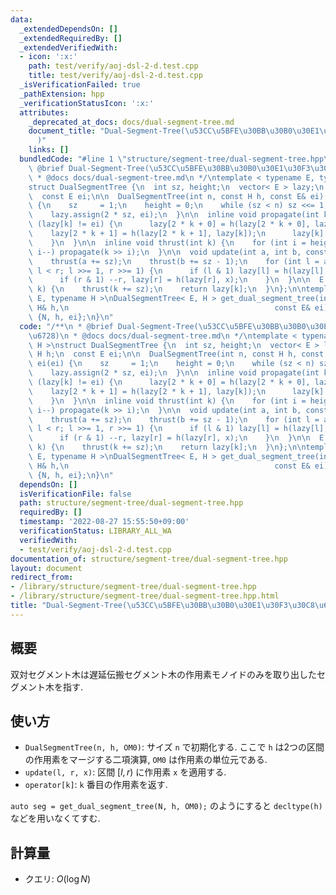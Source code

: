 ```yaml
---
data:
  _extendedDependsOn: []
  _extendedRequiredBy: []
  _extendedVerifiedWith:
  - icon: ':x:'
    path: test/verify/aoj-dsl-2-d.test.cpp
    title: test/verify/aoj-dsl-2-d.test.cpp
  _isVerificationFailed: true
  _pathExtension: hpp
  _verificationStatusIcon: ':x:'
  attributes:
    _deprecated_at_docs: docs/dual-segment-tree.md
    document_title: "Dual-Segment-Tree(\u53CC\u5BFE\u30BB\u30B0\u30E1\u30F3\u30C8\u6728\
      )"
    links: []
  bundledCode: "#line 1 \"structure/segment-tree/dual-segment-tree.hpp\"\n/**\n *\
    \ @brief Dual-Segment-Tree(\u53CC\u5BFE\u30BB\u30B0\u30E1\u30F3\u30C8\u6728)\n\
    \ * @docs docs/dual-segment-tree.md\n */\ntemplate < typename E, typename H >\n\
    struct DualSegmentTree {\n  int sz, height;\n  vector< E > lazy;\n  const H h;\n\
    \  const E ei;\n\n  DualSegmentTree(int n, const H h, const E& ei): h(h), ei(ei)\
    \ {\n    sz     = 1;\n    height = 0;\n    while (sz < n) sz <<= 1, height++;\n\
    \    lazy.assign(2 * sz, ei);\n  }\n\n  inline void propagate(int k) {\n    if\
    \ (lazy[k] != ei) {\n      lazy[2 * k + 0] = h(lazy[2 * k + 0], lazy[k]);\n  \
    \    lazy[2 * k + 1] = h(lazy[2 * k + 1], lazy[k]);\n      lazy[k]         = ei;\n\
    \    }\n  }\n\n  inline void thrust(int k) {\n    for (int i = height; i > 0;\
    \ i--) propagate(k >> i);\n  }\n\n  void update(int a, int b, const E& x) {\n\
    \    thrust(a += sz);\n    thrust(b += sz - 1);\n    for (int l = a, r = b + 1;\
    \ l < r; l >>= 1, r >>= 1) {\n      if (l & 1) lazy[l] = h(lazy[l], x), ++l;\n\
    \      if (r & 1) --r, lazy[r] = h(lazy[r], x);\n    }\n  }\n\n  E operator[](int\
    \ k) {\n    thrust(k += sz);\n    return lazy[k];\n  }\n};\n\ntemplate < typename\
    \ E, typename H >\nDualSegmentTree< E, H > get_dual_segment_tree(int N, const\
    \ H& h,\n                                              const E& ei) {\n  return\
    \ {N, h, ei};\n}\n"
  code: "/**\n * @brief Dual-Segment-Tree(\u53CC\u5BFE\u30BB\u30B0\u30E1\u30F3\u30C8\
    \u6728)\n * @docs docs/dual-segment-tree.md\n */\ntemplate < typename E, typename\
    \ H >\nstruct DualSegmentTree {\n  int sz, height;\n  vector< E > lazy;\n  const\
    \ H h;\n  const E ei;\n\n  DualSegmentTree(int n, const H h, const E& ei): h(h),\
    \ ei(ei) {\n    sz     = 1;\n    height = 0;\n    while (sz < n) sz <<= 1, height++;\n\
    \    lazy.assign(2 * sz, ei);\n  }\n\n  inline void propagate(int k) {\n    if\
    \ (lazy[k] != ei) {\n      lazy[2 * k + 0] = h(lazy[2 * k + 0], lazy[k]);\n  \
    \    lazy[2 * k + 1] = h(lazy[2 * k + 1], lazy[k]);\n      lazy[k]         = ei;\n\
    \    }\n  }\n\n  inline void thrust(int k) {\n    for (int i = height; i > 0;\
    \ i--) propagate(k >> i);\n  }\n\n  void update(int a, int b, const E& x) {\n\
    \    thrust(a += sz);\n    thrust(b += sz - 1);\n    for (int l = a, r = b + 1;\
    \ l < r; l >>= 1, r >>= 1) {\n      if (l & 1) lazy[l] = h(lazy[l], x), ++l;\n\
    \      if (r & 1) --r, lazy[r] = h(lazy[r], x);\n    }\n  }\n\n  E operator[](int\
    \ k) {\n    thrust(k += sz);\n    return lazy[k];\n  }\n};\n\ntemplate < typename\
    \ E, typename H >\nDualSegmentTree< E, H > get_dual_segment_tree(int N, const\
    \ H& h,\n                                              const E& ei) {\n  return\
    \ {N, h, ei};\n}\n"
  dependsOn: []
  isVerificationFile: false
  path: structure/segment-tree/dual-segment-tree.hpp
  requiredBy: []
  timestamp: '2022-08-27 15:55:50+09:00'
  verificationStatus: LIBRARY_ALL_WA
  verifiedWith:
  - test/verify/aoj-dsl-2-d.test.cpp
documentation_of: structure/segment-tree/dual-segment-tree.hpp
layout: document
redirect_from:
- /library/structure/segment-tree/dual-segment-tree.hpp
- /library/structure/segment-tree/dual-segment-tree.hpp.html
title: "Dual-Segment-Tree(\u53CC\u5BFE\u30BB\u30B0\u30E1\u30F3\u30C8\u6728)"
---
```

## 概要
双対セグメント木は遅延伝搬セグメント木の作用素モノイドのみを取り出したセグメント木を指す.

## 使い方

* `DualSegmentTree(n, h, OM0)`: サイズ `n` で初期化する. ここで `h` は2つの区間の作用素をマージする二項演算, `OM0` は作用素の単位元である.
* `update(l, r, x)`: 区間 $[l, r)$ に作用素 `x` を適用する.
* `operator[k]`: `k` 番目の作用素を返す.

`auto seg = get_dual_segment_tree(N, h, OM0);` のようにすると `decltype(h)` などを用いなくてすむ.

## 計算量

* クエリ: $O(\log N)$
